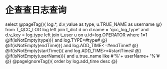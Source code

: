 企查查日志查询
===
select
@pageTag(){
    log.*,
    d.v_value as type,
    u.TRUE_NAME as username
@}
from T_QCC_LOG log 
left join t_dict d on d.name = 'qcc_log_type' and d.v_key = log.type
left join t_user u on u.id=log.OPERATOR
where 1=1
@if(isNotEmpty(type)){
    and log.TYPE=#type#
@}
@if(isNotEmpty(endTime)){
    and log.ADD_TIME<=#endTime#
@}
@if(isNotEmpty(startTime)){
    and log.ADD_TIME>=#startTime#
@}
@if(isNotEmpty(userName)){
    and u.true_name like #'%'+ userName+ '%'#
@}
@pageIgnoreTag(){
    order by log.add_time desc
@}




